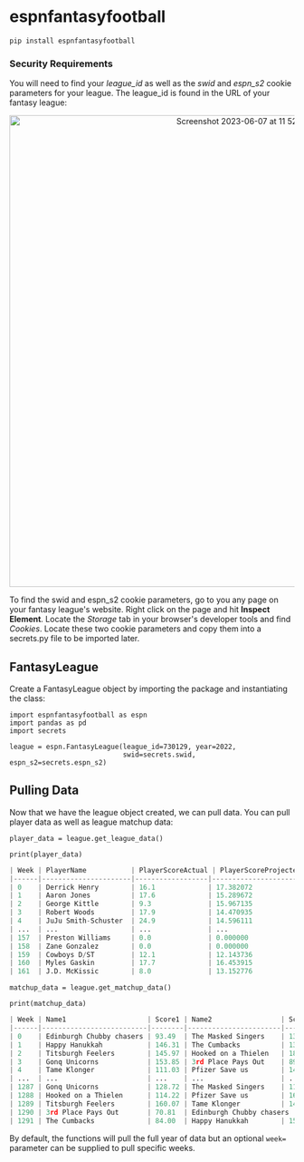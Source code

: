 # espnfantasyfootball
`pip install espnfantasyfootball`

### Security Requirements
You will need to find your _league_id_ as well as the _swid_ and _espn_s2_ cookie parameters for your league. The league_id is found in the URL of your fantasy league:

<p align="center">
  <img width="832" alt="Screenshot 2023-06-07 at 11 52 16 AM" src="https://github.com/tbryan2/espnfantasyfootball/assets/29851231/2d40e807-644c-4423-bb70-5862c3fdd295">
</p>

To find the swid and espn_s2 cookie parameters, go to you any page on your fantasy league's website. Right click on the page and hit __Inspect Element__. Locate the _Storage_ tab in your browser's developer tools and find _Cookies_. Locate these two cookie parameters and copy them into a secrets.py file to be imported later.

## FantasyLeague
Create a FantasyLeague object by importing the package and instantiating the class:
```
import espnfantasyfootball as espn
import pandas as pd
import secrets

league = espn.FantasyLeague(league_id=730129, year=2022,
                            swid=secrets.swid, espn_s2=secrets.espn_s2)
```

## Pulling Data
Now that we have the league object created, we can pull data. You can pull player data as well as league matchup data: 
 
 
`player_data = league.get_league_data()` 

`print(player_data)`
```python
| Week | PlayerName           | PlayerScoreActual | PlayerScoreProjected | PlayerFantasyTeam   | PlayerRosterSlot | TeamName                 | FullName    |
|------|----------------------|------------------|---------------------|---------------------|------------------|--------------------------|-------------|
| 0    | Derrick Henry        | 16.1             | 17.382072           | 1                   | RB               | Pfizer Save us           | Toker Blaze |
| 1    | Aaron Jones          | 17.6             | 15.289672           | 1                   | RB               | Pfizer Save us           | Toker Blaze |
| 2    | George Kittle        | 9.3              | 15.967135           | 1                   | TE               | Pfizer Save us           | Toker Blaze |
| 3    | Robert Woods         | 17.9             | 14.470935           | 1                   | WR               | Pfizer Save us           | Toker Blaze |
| 4    | JuJu Smith-Schuster  | 24.9             | 14.596111           | 1                   | WR               | Pfizer Save us           | Toker Blaze |
| ...  | ...                  | ...              | ...                 | ...                 | ...              | ...                      | ...         |
| 157  | Preston Williams     | 0.0              | 0.000000            | 14                  | Bench            | Edinburgh Chubby chasers | John Meier  |
| 158  | Zane Gonzalez        | 0.0              | 0.000000            | 14                  | K                | Edinburgh Chubby chasers | John Meier  |
| 159  | Cowboys D/ST         | 12.1             | 12.143736           | 14                  | Bench            | Edinburgh Chubby chasers | John Meier  |
| 160  | Myles Gaskin         | 17.7             | 16.453915           | 14                  | Bench            | Edinburgh Chubby chasers | John Meier  |
| 161  | J.D. McKissic        | 8.0              | 13.152776           | 14                  | RB               | Edinburgh Chubby chasers | John Meier  |
```
`matchup_data = league.get_matchup_data()` 

`print(matchup_data)`
```python
| Week | Name1                    | Score1 | Name2                 | Score2 | Type    |
|------|--------------------------|--------|-----------------------|--------|---------|
| 0    | Edinburgh Chubby chasers | 93.49  | The Masked Singers    | 135.95 | Regular |
| 1    | Happy Hanukkah           | 146.31 | The Cumbacks          | 130.68 | Regular |
| 2    | Titsburgh Feelers        | 145.97 | Hooked on a Thielen   | 181.15 | Regular |
| 3    | Gonq Unicorns            | 153.85 | 3rd Place Pays Out    | 89.58  | Regular |
| 4    | Tame Klonger             | 111.03 | Pfizer Save us        | 149.84 | Regular |
| ...  | ...                      | ...    | ...                   | ...    | ...     |
| 1287 | Gonq Unicorns            | 128.72 | The Masked Singers    | 119.15 | Playoff |
| 1288 | Hooked on a Thielen      | 114.22 | Pfizer Save us        | 168.56 | Playoff |
| 1289 | Titsburgh Feelers        | 160.07 | Tame Klonger          | 143.83 | Playoff |
| 1290 | 3rd Place Pays Out       | 70.81  | Edinburgh Chubby chasers | 123.26 | Playoff |
| 1291 | The Cumbacks             | 84.00  | Happy Hanukkah        | 155.73 | Playoff |
```

By default, the functions will pull the full year of data but an optional `week=` parameter can be supplied to pull specific weeks.

